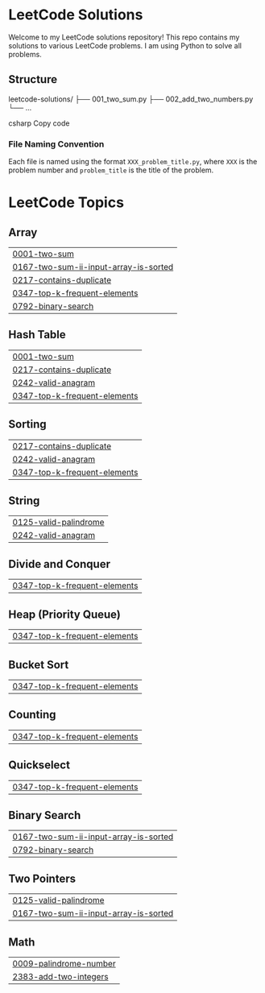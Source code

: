 # LeetCode Solutions

Welcome to my LeetCode solutions repository! This repo contains my solutions to various LeetCode problems. I am using Python to solve all problems.

## Structure

leetcode-solutions/ ├── 001_two_sum.py ├── 002_add_two_numbers.py └── ...

csharp
Copy code

### File Naming Convention
Each file is named using the format `XXX_problem_title.py`, where `XXX` is the problem number and `problem_title` is the title of the problem.



<!---LeetCode Topics Start-->
# LeetCode Topics
## Array
|  |
| ------- |
| [0001-two-sum](https://github.com/JosephL17/Leetcode/tree/master/0001-two-sum) |
| [0167-two-sum-ii-input-array-is-sorted](https://github.com/JosephL17/Leetcode/tree/master/0167-two-sum-ii-input-array-is-sorted) |
| [0217-contains-duplicate](https://github.com/JosephL17/Leetcode/tree/master/0217-contains-duplicate) |
| [0347-top-k-frequent-elements](https://github.com/JosephL17/Leetcode/tree/master/0347-top-k-frequent-elements) |
| [0792-binary-search](https://github.com/JosephL17/Leetcode/tree/master/0792-binary-search) |
## Hash Table
|  |
| ------- |
| [0001-two-sum](https://github.com/JosephL17/Leetcode/tree/master/0001-two-sum) |
| [0217-contains-duplicate](https://github.com/JosephL17/Leetcode/tree/master/0217-contains-duplicate) |
| [0242-valid-anagram](https://github.com/JosephL17/Leetcode/tree/master/0242-valid-anagram) |
| [0347-top-k-frequent-elements](https://github.com/JosephL17/Leetcode/tree/master/0347-top-k-frequent-elements) |
## Sorting
|  |
| ------- |
| [0217-contains-duplicate](https://github.com/JosephL17/Leetcode/tree/master/0217-contains-duplicate) |
| [0242-valid-anagram](https://github.com/JosephL17/Leetcode/tree/master/0242-valid-anagram) |
| [0347-top-k-frequent-elements](https://github.com/JosephL17/Leetcode/tree/master/0347-top-k-frequent-elements) |
## String
|  |
| ------- |
| [0125-valid-palindrome](https://github.com/JosephL17/Leetcode/tree/master/0125-valid-palindrome) |
| [0242-valid-anagram](https://github.com/JosephL17/Leetcode/tree/master/0242-valid-anagram) |
## Divide and Conquer
|  |
| ------- |
| [0347-top-k-frequent-elements](https://github.com/JosephL17/Leetcode/tree/master/0347-top-k-frequent-elements) |
## Heap (Priority Queue)
|  |
| ------- |
| [0347-top-k-frequent-elements](https://github.com/JosephL17/Leetcode/tree/master/0347-top-k-frequent-elements) |
## Bucket Sort
|  |
| ------- |
| [0347-top-k-frequent-elements](https://github.com/JosephL17/Leetcode/tree/master/0347-top-k-frequent-elements) |
## Counting
|  |
| ------- |
| [0347-top-k-frequent-elements](https://github.com/JosephL17/Leetcode/tree/master/0347-top-k-frequent-elements) |
## Quickselect
|  |
| ------- |
| [0347-top-k-frequent-elements](https://github.com/JosephL17/Leetcode/tree/master/0347-top-k-frequent-elements) |
## Binary Search
|  |
| ------- |
| [0167-two-sum-ii-input-array-is-sorted](https://github.com/JosephL17/Leetcode/tree/master/0167-two-sum-ii-input-array-is-sorted) |
| [0792-binary-search](https://github.com/JosephL17/Leetcode/tree/master/0792-binary-search) |
## Two Pointers
|  |
| ------- |
| [0125-valid-palindrome](https://github.com/JosephL17/Leetcode/tree/master/0125-valid-palindrome) |
| [0167-two-sum-ii-input-array-is-sorted](https://github.com/JosephL17/Leetcode/tree/master/0167-two-sum-ii-input-array-is-sorted) |
## Math
|  |
| ------- |
| [0009-palindrome-number](https://github.com/JosephL17/Leetcode/tree/master/0009-palindrome-number) |
| [2383-add-two-integers](https://github.com/JosephL17/Leetcode/tree/master/2383-add-two-integers) |
<!---LeetCode Topics End-->